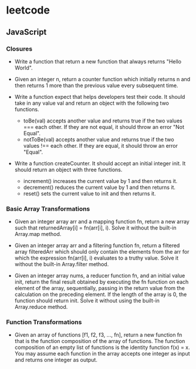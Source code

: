 # leetcode

## JavaScript

### Closures

+ Write a function that return a new function that always returns "Hello World".

+ Given an integer n, return a counter function which initially returns n and then returns 1 more than the previous value every subsequent time.

+ Write a function expect that helps developers test their code. It should take in any value val and return an object with the following two functions.
    - toBe(val) accepts another value and returns true if the two values === each other. If they are not equal, it should throw an error "Not Equal".
    - notToBe(val) accepts another value and returns true if the two values !== each other. If they are equal, it should throw an error "Equal".

+ Write a function createCounter. It should accept an initial integer init. It should return an object with three functions.
    - increment() increases the current value by 1 and then returns it.
    - decrement() reduces the current value by 1 and then returns it.
    - reset() sets the current value to init and then returns it.

### Basic Array Transformations

+ Given an integer array arr and a mapping function fn, return a new array such that returnedArray[i] = fn(arr[i], i). Solve it without the built-in Array.map method.

+ Given an integer array arr and a filtering function fn, return a filtered array filteredArr which should only contain the elements from the arr for which the expression fn(arr[i], i) evaluates to a truthy value. Solve it without the built-in Array.filter method.

+ Given an integer array nums, a reducer function fn, and an initial value init, return the final result obtained by executing the fn function on each element of the array, sequentially, passing in the return value from the calculation on the preceding element. If the length of the array is 0, the function should return init. Solve it without using the built-in Array.reduce method.

### Function Transformations

+ Given an array of functions [f1, f2, f3, ..., fn], return a new function fn that is the function composition of the array of functions. The function composition of an empty list of functions is the identity function f(x) = x. You may assume each function in the array accepts one integer as input and returns one integer as output.